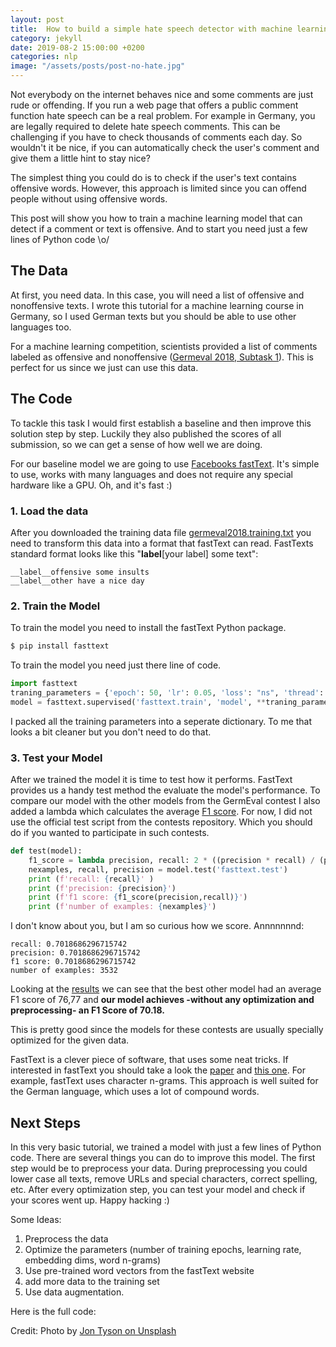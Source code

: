 ```yaml
---
layout: post
title:  How to build a simple hate speech detector with machine learning
category: jekyll 
date: 2019-08-2 15:00:00 +0200
categories: nlp
image: "/assets/posts/post-no-hate.jpg"
---
```


Not everybody on the internet behaves nice and some comments are just rude or offending. If you run a web page that offers a public comment function hate speech can be a real problem. For example in Germany, you are legally required to delete hate speech comments. This can be challenging if you have to check thousands of comments each day. 
So wouldn't it be nice, if you can automatically check the user's comment and give them a little hint to stay nice?
<!--description-->

The simplest thing you could do is to check if the user's text contains offensive words. However, this approach is limited since you can offend people without using offensive words. 

This post will show you how to train a machine learning model that can detect if a comment or text is offensive. And to start you need just a few lines of Python code \o/

## The Data

At first, you need data. In this case, you will need a list of offensive and nonoffensive texts. I wrote this tutorial for a machine learning course in Germany, so I used German texts but you should be able to use other languages too.

For a machine learning competition, scientists provided a list of comments labeled as offensive and nonoffensive ([Germeval 2018, Subtask 1](https://projects.fzai.h-da.de/iggsa/projekt/)). This is perfect for us since we just can use this data.

## The Code

To tackle this task I would first establish a baseline and then improve this solution step by step. Luckily they also published the scores of all submission, so we can get a sense of how well we are doing.

For our baseline model we are going to use [Facebooks fastText](https://fasttext.cc/). It's simple to use, works with many languages and does not require any special hardware like a GPU. Oh, and it's fast :) 

### 1. Load the data 

After you downloaded the training data file [germeval2018.training.txt](https://github.com/uds-lsv/GermEval-2018-Data) you need to transform this data into a format that fastText can read.
FastTexts standard format looks like this "__label__[your label] some text":

```
__label__offensive some insults
__label__other have a nice day
```

### 2. Train the Model

To train the model you need to install the fastText Python package.

```bash
$ pip install fasttext
```
To train the model you need just there line of code. 
```python
import fasttext
traning_parameters = {'epoch': 50, 'lr': 0.05, 'loss': "ns", 'thread': 8, 'ws': 5, 'dim': 100}    
model = fasttext.supervised('fasttext.train', 'model', **traning_parameters)
```

I packed all the training parameters into a seperate dictionary. To me that looks a bit cleaner but you don't need to do that.

### 3. Test your Model

After we trained the model it is time to test how it performs. FastText provides us a handy test method the evaluate the model's performance. To compare our model with the other models from the GermEval contest I also added a lambda which calculates the average [F1 score](https://en.wikipedia.org/wiki/F1_score). For now, I did not use the official test script from the contests repository. Which you should do if you wanted to participate in such contests.

```python
def test(model):
    f1_score = lambda precision, recall: 2 * ((precision * recall) / (precision + recall))
    nexamples, recall, precision = model.test('fasttext.test')
    print (f'recall: {recall}' )
    print (f'precision: {precision}')
    print (f'f1 score: {f1_score(precision,recall)}')
    print (f'number of examples: {nexamples}')
```

I don't know about you, but I am so curious how we score. Annnnnnnd:

```
recall: 0.7018686296715742
precision: 0.7018686296715742
f1 score: 0.7018686296715742
number of examples: 3532
```

Looking at the [results](https://github.com/uds-lsv/GermEval-2018-Data/blob/master/results.pdf) we can see that the best other model had an average F1 score of 76,77 and **our model achieves -without any optimization and preprocessing- an F1 Score of 70.18.**

This is pretty good since the models for these contests are usually specially optimized for the given data.

FastText is a clever piece of software, that uses some neat tricks. If interested in fastText you should take a look the [paper](https://arxiv.org/abs/1607.04606) and [this one](https://arxiv.org/abs/1607.01759). For example, fastText uses character n-grams. This approach is well suited for the German language, which uses a lot of compound words.

## Next Steps

In this very basic tutorial, we trained a model with just a few lines of Python code. There are several things you can do to improve this model. The first step would be to preprocess your data. During preprocessing you could lower case all texts, remove URLs and special characters, correct spelling, etc. After every optimization step, you can test your model and check if your scores went up. Happy hacking :) 

Some Ideas:

1. Preprocess the data
2. Optimize the parameters (number of training epochs, learning rate, embedding dims, word n-grams)
3. Use pre-trained word vectors from the fastText website
4. add more data to the training set
5. Use data augmentation.

Here is the full code:

<script src="https://gist.github.com/oliverguhr/31a1c93a1005d7e6e04c23d389d89cb7.js"></script>


Credit: Photo by [Jon Tyson on Unsplash](https://unsplash.com/photos/IYtVtgXw72M)